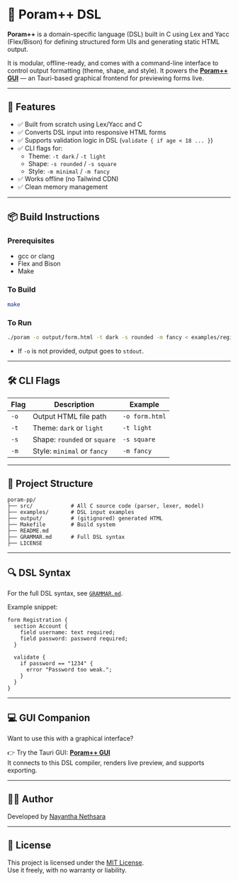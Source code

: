 
# 🚀 Poram++ DSL

**Poram++** is a domain-specific language (DSL) built in C using Lex and Yacc (Flex/Bison) for defining structured form UIs and generating static HTML output.

It is modular, offline-ready, and comes with a command-line interface to control output formatting (theme, shape, and style). It powers the **[Poram++ GUI](https://github.com/NayanthaNethsara/poram-gui-tauri)** — an Tauri-based graphical frontend for previewing forms live.

---

## 🧠 Features

- ✅ Built from scratch using Lex/Yacc and C
- ✅ Converts DSL input into responsive HTML forms
- ✅ Supports validation logic in DSL (`validate { if age < 18 ... }`)
- ✅ CLI flags for:
  - Theme: `-t dark` / `-t light`
  - Shape: `-s rounded` / `-s square`
  - Style: `-m minimal` / `-m fancy`
- ✅ Works offline (no Tailwind CDN)
- ✅ Clean memory management

---

## 📦 Build Instructions

### Prerequisites

- gcc or clang
- Flex and Bison
- Make

### To Build

```bash
make
```

### To Run

```bash
./poram -o output/form.html -t dark -s rounded -m fancy < examples/registration.poram
```

- If `-o` is not provided, output goes to `stdout`.

---

## 🛠 CLI Flags

| Flag     | Description                       | Example             |
|----------|-----------------------------------|---------------------|
| `-o`     | Output HTML file path             | `-o form.html`      |
| `-t`     | Theme: `dark` or `light`          | `-t light`          |
| `-s`     | Shape: `rounded` or `square`      | `-s square`         |
| `-m`     | Style: `minimal` or `fancy`       | `-m fancy`          |

---

## 📂 Project Structure

```
poram-pp/
├── src/            # All C source code (parser, lexer, model)
├── examples/       # DSL input examples
├── output/         # (gitignored) generated HTML
├── Makefile        # Build system
├── README.md
├── GRAMMAR.md      # Full DSL syntax
├── LICENSE
```

---

## 🔍 DSL Syntax

For the full DSL syntax, see [`GRAMMAR.md`](./GRAMMAR.md).

Example snippet:

```poram
form Registration {
  section Account {
    field username: text required;
    field password: password required;
  }

  validate {
    if password == "1234" {
      error "Password too weak.";
    }
  }
}
```

---

## 💻 GUI Companion

Want to use this with a graphical interface?

👉 Try the Tauri GUI: **[Poram++ GUI](https://github.com/NayanthaNethsara/poram-gui-tauri)**  
It connects to this DSL compiler, renders live preview, and supports exporting.

---

## 🧑‍💻 Author

Developed by [Nayantha Nethsara](https://nayantha.me)

---

## 📄 License

This project is licensed under the [MIT License](./LICENSE).  
Use it freely, with no warranty or liability.
